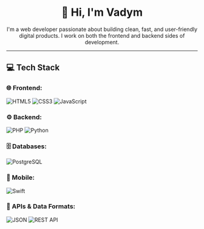 <h1 align="center">👋 Hi, I'm Vadym</h1>

<p align="center">
  I'm a web developer passionate about building clean, fast, and user-friendly digital products.  
  I work on both the frontend and backend sides of development.
</p>

---

## 💻 Tech Stack

### 🌐 Frontend:
![HTML5](https://img.shields.io/badge/HTML5-E34F26?style=flat-square&logo=html5&logoColor=white)
![CSS3](https://img.shields.io/badge/CSS3-1572B6?style=flat-square&logo=css3&logoColor=white)
![JavaScript](https://img.shields.io/badge/JavaScript-F7DF1E?style=flat-square&logo=javascript&logoColor=black)

### ⚙️ Backend:
![PHP](https://img.shields.io/badge/PHP-777BB4?style=flat-square&logo=php&logoColor=white)
![Python](https://img.shields.io/badge/Python-3776AB?style=flat-square&logo=python&logoColor=white)

### 🗄️ Databases:
![PostgreSQL](https://img.shields.io/badge/PostgreSQL-336791?style=flat-square&logo=postgresql&logoColor=white)

### 📱 Mobile:
![Swift](https://img.shields.io/badge/Swift-FA7343?style=flat-square&logo=swift&logoColor=white)

### 🔌 APIs & Data Formats:
![JSON](https://img.shields.io/badge/JSON-000000?style=flat-square&logo=json&logoColor=white)
![REST API](https://img.shields.io/badge/REST-API-blue?style=flat-square)
